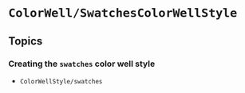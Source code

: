 # ``ColorWell/SwatchesColorWellStyle``

## Topics

### Creating the `swatches` color well style

- ``ColorWellStyle/swatches``

